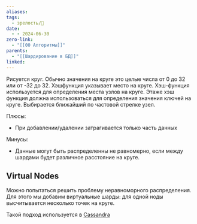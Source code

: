 ```yaml
---
aliases: 
tags:
  - зрелость/🌱
date:
  - - 2024-06-30
zero-link:
  - "[[00 Алгоритмы]]"
parents:
  - "[[Шардирование в БД]]"
linked:
---
```

Рисуется круг. Обычно значения на круге это целые числа от 0 до 32 или от -32 до 32. Хэшфункция указывает место на круге. Хэш-функция используется для определения места узлов на круге. Этаже хэш функция должна использоваться для определения значения ключей на круге. Выбирается ближайший по частовой стрелке узел.

Плюсы:
- При добавлении/удалении затрагивается только часть данных

Минусы:
- Данные могут быть распределенны не равномерно, если между шардами будет различное расстояние на круге.

## Virtual Nodes
Можно попытаться решить проблему неравноморного распределения. Для этого мы добавим виртуальные шарды: для одной ноды высчитывается несколько точек на круге.

Такой подход используется в [Cassandra](Cassandra.md)